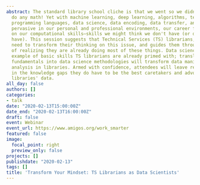 ```yaml
---
abstract: The standard library school cliche is that we went so we didn't have to
  do any math! Yet with machine learning, deep learning, algorithms, text mining,
  programming languages, data science, data encoding, data transfer, and linked data
  pervasive in our personal and professional environments, our career futures hinge
  on our computational skills—skills we might think we don't have (or don't want to
  have). This session suggests that Technical Services (TS) librarians, in particular,
  need to transform their thinking on this issue, and guides them through the process
  of realizing they are already doing most of these things. Data science is a good
  example of basic skills TS librarians are already primed with; translating those
  fundamentals into data science methodologies will transform data manipulation and
  analysis in libraries. Armed with confidence, attendees will leave ready to fill
  in the knowledge gaps they do have to be the best caretakers and advocates for their
  libraries' data.
all_day: false
authors: []
categories:
- talk
date: "2020-02-13T15:00:00Z"
date_end: "2020-02-13T16:00:00Z"
draft: false
event: Webinar
event_url: https://www.amigos.org/work_smarter
featured: false
image:
  focal_point: right
  preview_only: false
projects: []
publishdate: "2020-02-13"
tags: []
title: 'Transform Your Mindset: TS Librarians as Data Scientists'
---
```

